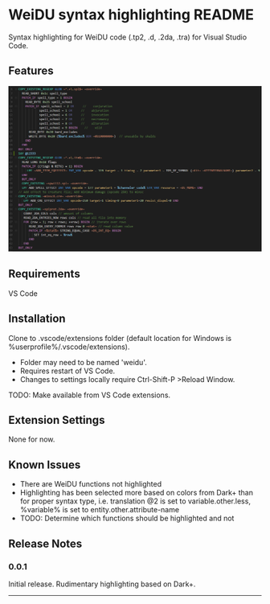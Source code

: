 # WeiDU syntax highlighting README

Syntax highlighting for WeiDU code (.tp2, .d, .2da, .tra) for Visual Studio Code.

## Features

![Sample Dark](./images/sample-highlighting-dark.png)

## Requirements

VS Code

## Installation

Clone to .vscode/extensions folder (default location for Windows is %userprofile%/.vscode/extensions).
- Folder may need to be named 'weidu'.
- Requires restart of VS Code.
- Changes to settings locally require Ctrl-Shift-P >Reload Window.

TODO: Make available from VS Code extensions.

## Extension Settings

None for now.

## Known Issues

- There are WeiDU functions not highlighted
- Highlighting has been selected more based on colors from Dark+ than for proper syntax type, i.e. translation @2 is set to variable.other.less, %variable% is set to entity.other.attribute-name
- TODO: Determine which functions should be highlighted and not

## Release Notes

### 0.0.1

Initial release. Rudimentary highlighting based on Dark+.


-----------------------------------------------------------------------------------------------------------

